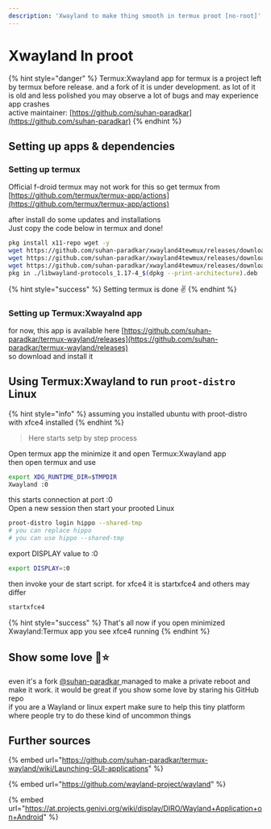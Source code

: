 ```yaml
---
description: 'Xwayland to make thing smooth in termux proot [no-root]'
---
```


# Xwayland In proot

{% hint style="danger" %}
Termux:Xwayland app for termux is a project left by termux before release. and a fork of it is under development. as lot of it is old and less polished you may observe a lot of bugs and may experience app crashes  
active maintainer: [https://github.com/suhan-paradkar](https://github.com/suhan-paradkar)
{% endhint %}

## Setting up apps & dependencies

### Setting up termux

Official f-droid termux may not work for this so get termux from [https://github.com/termux/termux-app/actions](https://github.com/termux/termux-app/actions)

after install do some updates and installations  
Just copy the code below in termux and done!

```bash
pkg install x11-repo wget -y
wget https://github.com/suhan-paradkar/xwayland4tewmux/releases/download/xwayland/libwayland-protocols_1.17-4_$(dpkg --print-architecture).deb
wget https://github.com/suhan-paradkar/xwayland4tewmux/releases/download/xwayland/libwayland_1.19.0_$(dpkg --print-architecture).deb
wget https://github.com/suhan-paradkar/xwayland4tewmux/releases/download/xwayland/xwayland_1.20.5-6_$(dpkg --print-architecture).deb
pkg in ./libwayland-protocols_1.17-4_$(dpkg --print-architecture).deb ./libwayland_1.19.0_$(dpkg --print-architecture).deb ./xwayland_1.20.5-6_$(dpkg --print-architecture).deb
```

{% hint style="success" %}
Setting termux is done ✌️
{% endhint %}

### Setting up Termux:Xwayalnd app

for now, this app is available here [https://github.com/suhan-paradkar/termux-wayland/releases](https://github.com/suhan-paradkar/termux-wayland/releases)  
so download and install it

## Using Termux:Xwayland to run `proot-distro` Linux

{% hint style="info" %}
assuming you installed ubuntu with proot-distro with xfce4 installed
{% endhint %}

> Here starts setp by step process

Open termux app the minimize it and open Termux:Xwayland app  
then open termux and use 

```bash
export XDG_RUNTIME_DIR=$TMPDIR
Xwayland :0 
```

this starts connection at port :0  
Open a new session then start your prooted Linux

```bash
proot-distro login hippo --shared-tmp
# you can replace hippo
# you can use hippo --shared-tmp
```

export DISPLAY value to :0

```bash
export DISPLAY=:0
```

then invoke your de start script. for xfce4 it is startxfce4 and others may differ

```bash
startxfce4
```

{% hint style="success" %}
That's all now if you open minimized Xwayland:Termux app you see xfce4 running
{% endhint %}

## Show some love 💖⭐

even it's a fork [@suhan-paradkar ](https://github.com/suhan-paradkar)managed to make a private reboot and make it work. it would be great if you show some love by staring his GitHub repo  
if you are a Wayland or linux expert make sure to help this tiny platform where people try to do these kind of  uncommon things

## Further sources

{% embed url="https://github.com/suhan-paradkar/termux-wayland/wiki/Launching-GUI-applications" %}

{% embed url="https://github.com/wayland-project/wayland" %}

{% embed url="https://at.projects.genivi.org/wiki/display/DIRO/Wayland+Application+on+Android" %}



  


